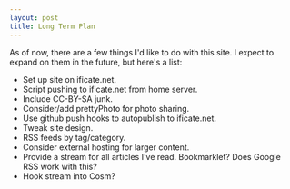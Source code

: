 ```yaml
---
layout: post
title: Long Term Plan
---
```


As of now, there are a few things I'd like to do with this site. I expect to expand on them in the future, but here's a list:

* Set up site on ificate.net.
* Script pushing to ificate.net from home server.
* Include CC-BY-SA junk.
* Consider/add prettyPhoto for photo sharing.
* Use github push hooks to autopublish to ificate.net.
* Tweak site design.
* RSS feeds by tag/category.
* Consider external hosting for larger content.
* Provide a stream for all articles I've read. Bookmarklet? Does Google RSS work with this?
* Hook stream into Cosm?
